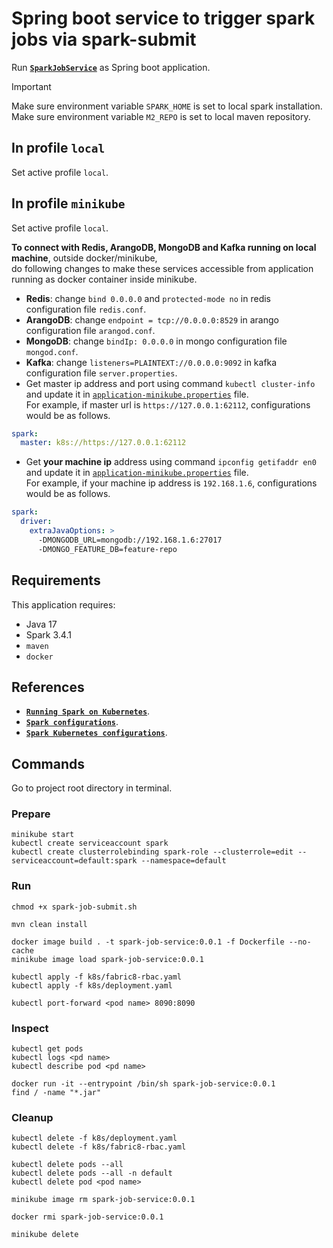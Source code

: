 # Spring boot service to trigger spark jobs via spark-submit

Run [**`SparkJobService`**](src/main/java/com/ksoot/spark/SparkJobService.java) as Spring boot application.
> [!IMPORTANT]  
> Make sure environment variable `SPARK_HOME` is set to local spark installation.  
> Make sure environment variable `M2_REPO` is set to local maven repository.

## In profile `local`
Set active profile `local`.

## In profile `minikube`
Set active profile `local`.

**To connect with Redis, ArangoDB, MongoDB and Kafka running on local machine**, outside docker/minikube,  
do following changes to make these services accessible from application running as docker container inside minikube.
* **Redis**: change `bind 0.0.0.0` and `protected-mode no` in redis configuration file `redis.conf`.
* **ArangoDB**: change `endpoint = tcp://0.0.0.0:8529` in arango configuration file `arangod.conf`.
* **MongoDB**: change `bindIp: 0.0.0.0` in mongo configuration file `mongod.conf`.
* **Kafka**: change `listeners=PLAINTEXT://0.0.0.0:9092` in kafka configuration file `server.properties`.
* Get master ip address and port using command `kubectl cluster-info` and update it in [`application-minikube.properties`](src/main/resources/config/application-minikube.yml) file.  
For example, if master url is `https://127.0.0.1:62112`, configurations would be as follows.
```yaml
spark:
  master: k8s://https://127.0.0.1:62112
```
* Get **your machine ip** address using command `ipconfig getifaddr en0` and update it in [`application-minikube.properties`](src/main/resources/config/application-minikube.yml) file.  
For example, if your machine ip address is `192.168.1.6`, configurations would be as follows.
```yaml
spark:
  driver:
    extraJavaOptions: >
      -DMONGODB_URL=mongodb://192.168.1.6:27017
      -DMONGO_FEATURE_DB=feature-repo
```

## Requirements

This application requires:

- Java 17
- Spark 3.4.1
- `maven`
- `docker`

## References
* [**`Running Spark on Kubernetes`**](https://spark.apache.org/docs/3.4.1/running-on-kubernetes.html#cluster-mode).
* [**`Spark configurations`**](https://spark.apache.org/docs/3.4.1/configuration.html#available-properties).
* [**`Spark Kubernetes configurations`**](https://spark.apache.org/docs/3.4.1/running-on-kubernetes.html#configuration).

## Commands

Go to project root directory in terminal.

### Prepare
```shell
minikube start
kubectl create serviceaccount spark
kubectl create clusterrolebinding spark-role --clusterrole=edit --serviceaccount=default:spark --namespace=default
```

### Run
```shell
chmod +x spark-job-submit.sh

mvn clean install

docker image build . -t spark-job-service:0.0.1 -f Dockerfile --no-cache
minikube image load spark-job-service:0.0.1

kubectl apply -f k8s/fabric8-rbac.yaml
kubectl apply -f k8s/deployment.yaml

kubectl port-forward <pod name> 8090:8090
```

### Inspect
```shell
kubectl get pods
kubectl logs <pd name>
kubectl describe pod <pd name>

docker run -it --entrypoint /bin/sh spark-job-service:0.0.1
find / -name "*.jar"
```

### Cleanup
```shell
kubectl delete -f k8s/deployment.yaml
kubectl delete -f k8s/fabric8-rbac.yaml

kubectl delete pods --all
kubectl delete pods --all -n default
kubectl delete pod <pod name>

minikube image rm spark-job-service:0.0.1

docker rmi spark-job-service:0.0.1

minikube delete
```
